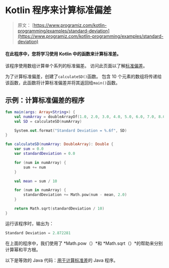 # Kotlin 程序来计算标准偏差

> 原文： [https://www.programiz.com/kotlin-programming/examples/standard-deviation](https://www.programiz.com/kotlin-programming/examples/standard-deviation)

#### 在此程序中，您将学习使用 Kotlin 中的函数来计算标准差。

该程序使用数组计算单个系列的标准偏差。 访问此页面以了解[标准偏差](http://www.mathsisfun.com/data/standard-deviation.html "Standard Deviation")。

为了计算标准偏差，创建了`calculateSD()`函数。 包含 10 个元素的数组将传递给该函数，此函数将计算标准偏差并将其返回给`main()`函数。

## 示例：计算标准偏差的程序

```kt
fun main(args: Array<String>) {
    val numArray = doubleArrayOf(1.0, 2.0, 3.0, 4.0, 5.0, 6.0, 7.0, 8.0, 9.0, 10.0)
    val SD = calculateSD(numArray)

    System.out.format("Standard Deviation = %.6f", SD)
}

fun calculateSD(numArray: DoubleArray): Double {
    var sum = 0.0
    var standardDeviation = 0.0

    for (num in numArray) {
        sum += num
    }

    val mean = sum / 10

    for (num in numArray) {
        standardDeviation += Math.pow(num - mean, 2.0)
    }

    return Math.sqrt(standardDeviation / 10)
}
```

运行该程序时，输出为：

```kt
Standard Deviation = 2.872281
```

在上面的程序中，我们使用了 *Math.pow（）*和 *Math.sqrt（）*的帮助来分别计算幂和平方根。

以下是等效的 Java 代码：[用于计算标准差](/java-programming/examples/standard-deviation "Java program to calculate standard deviation")的 Java 程序。
